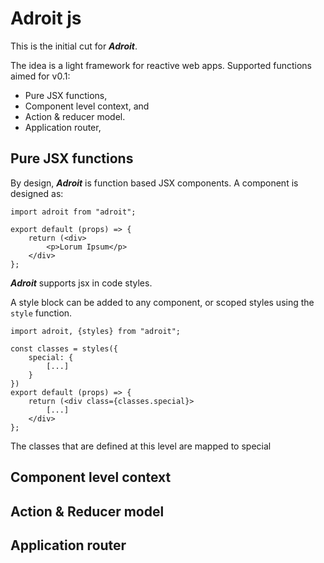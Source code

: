 # Adroit js

This is the initial cut for ***Adroit***.

The idea is a light framework for reactive web apps.
Supported functions aimed for v0.1:
- Pure JSX functions,
- Component level context, and
- Action & reducer model.
- Application router,

## Pure JSX functions
By design, ***Adroit*** is function based JSX components.
A component is designed as:

```
import adroit from "adroit";

export default (props) => {
    return (<div>
        <p>Lorum Ipsum</p>
    </div>
};
```

***Adroit*** supports jsx in code styles.

A style block can be added to any component, or scoped styles using the `style` function.

```
import adroit, {styles} from "adroit";

const classes = styles({
    special: {
        [...]
    }
})
export default (props) => {
    return (<div class={classes.special}>
        [...]
    </div>
};
```

The classes that are defined at this level are mapped to special
## Component level context

## Action & Reducer model
## Application router
